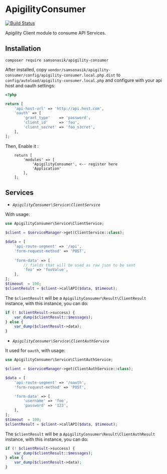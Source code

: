 ApigilityConsumer
=================

[![Build Status](https://travis-ci.org/samsonasik/ApigilityConsumer.svg?branch=master)](https://travis-ci.org/samsonasik/ApigilityConsumer)

Apigility Client module to consume API Services. 

Installation
------------

```
composer require samsonasik/apigility-consumer
```

After installed, copy `vendor/samsonasik/apigility-consumer/config/apigility-consumer.local.php.dist` to `config/autoload/apigility-consumer.local.php` and configure with your api host and oauth settings:

```php
<?php

return [
    'api-host-url' => 'http://api.host.com',
    'oauth' => [
        'grant_type'    => 'password',
        'client_id'     => 'foo',
        'client_secret' => 'foo_s3cret',
    ],
];
```

Then, Enable it :

```
    return [
        'modules' => [
            'ApigilityConsumer', <-- register here
            'Application'
        ],
    ];
```


Services
--------

- *`ApigilityConsumer\Service\ClientService`*

With usage:

```php
use ApigilityConsumer\Service\ClientService;

$client = $serviceManager->get(ClientService::class);

$data = [
    'api-route-segment' => '/api',
    'form-request-method' => 'POST',
    
    'form-data' => [
        // fields that will be used as raw json to be sent
        'foo' => 'fooValue',
    ],
];
$timeout  = 100;
$clientResult = $client->callAPI($data, $timeout);
```

The `$clientResult` will be a `ApigilityConsumer\Result\ClientResult` instance, with this instance, you can do:

```php
if (! $clientResult->success) {
    var_dump($clientResult::$messages);
} else {
    var_dump($clientResult->data);
}
```

- *`ApigilityConsumer\Service\ClientAuthService`*

It used for `oauth`, with usage:

```php
use ApigilityConsumer\Service\ClientAuthService;

$client = $serviceManager->get(ClientAuthService::class);

$data = [
    'api-route-segment' => '/oauth',
    'form-request-method' => 'POST',

    'form-data' => [
        'username' => 'foo',
        'password' => '123',
    ],
];
$timeout  = 100;
$clientResult = $client->callAPI($data, $timeout);
```

The `$clientResult` will be a `ApigilityConsumer\Result\ClientAuthResult` instance, with this instance, you can do:

```php
if (! $clientResult->success) {
    var_dump($clientResult::$messages);
} else {
    var_dump($clientResult->data);
}
```


